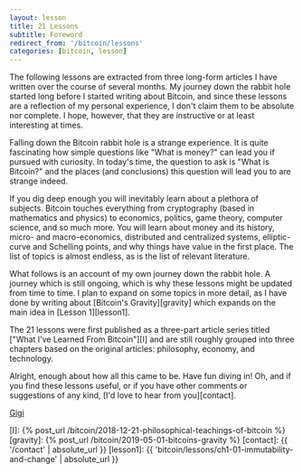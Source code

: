 ```yaml
---
layout: lesson
title: 21 Lessons
subtitle: Foreword
redirect_from: '/bitcoin/lessons'
categories: [bitcoin, lesson]
---
```


The following lessons are extracted from three long-form articles I have written
over the course of several months. My journey down the rabbit hole started long
before I started writing about Bitcoin, and since these lessons are a reflection
of my personal experience, I don't claim them to be absolute nor complete. I
hope, however, that they are instructive or at least interesting at times.

Falling down the Bitcoin rabbit hole is a strange experience. It is quite
fascinating how simple questions like "What is money?" can lead you if pursued
with curiosity. In today's time, the question to ask is "What is Bitcoin?" and
the places (and conclusions) this question will lead you to are strange indeed.

If you dig deep enough you will inevitably learn about a plethora of subjects.
Bitcoin touches everything from cryptography (based in mathematics and physics)
to economics, politics, game theory, computer science, and so much more. You
will learn about money and its history, micro- and macro-economics, distributed
and centralized systems, elliptic-curve and Schelling points, and why things
have value in the first place. The list of topics is almost endless, as is the
list of relevant literature.

What follows is an account of my own journey down the rabbit hole. A journey
which is still ongoing, which is why these lessons might be updated from time to
time. I plan to expand on some topics in more detail, as I have done by writing
about [Bitcoin's Gravity][gravity] which expands on the main idea in [Lesson
1][lesson1].

The 21 lessons were first published as a three-part article series titled ["What
I’ve Learned From Bitcoin"][I] and are still roughly grouped into three chapters
based on the original articles: philosophy, economy, and technology.

Alright, enough about how all this came to be. Have fun diving in! Oh, and if
you find these lessons useful, or if you have other comments or suggestions of
any kind, [I'd love to hear from you][contact].

[Gigi][dergigi]

<!-- Internal -->
[I]: {% post_url /bitcoin/2018-12-21-philosophical-teachings-of-bitcoin %}
[gravity]: {% post_url /bitcoin/2019-05-01-bitcoins-gravity %}
[contact]: {{ '/contact' | absolute_url }}
[lesson1]: {{ 'bitcoin/lessons/ch1-01-immutability-and-change' | absolute_url }}

<!-- Twitter -->
[dergigi]: https://twitter.com/dergigi
